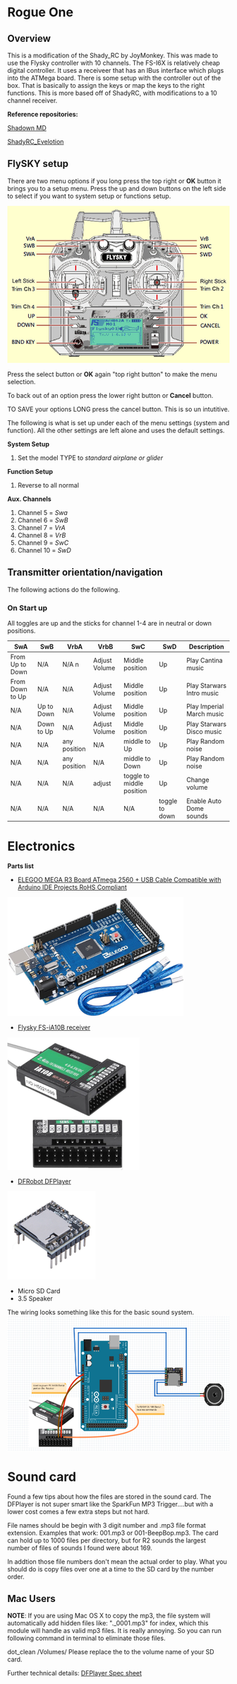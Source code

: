 # Rogue One 

## Overview 
This is a modification of the Shady_RC by JoyMonkey. This was made to use the Flysky controller with 10 channels. The FS-I6X is relatively cheap digital controller. It uses a receiveer that has an IBus interface which plugs into the ATMega board. There is some setup with the controller out of the box. That is basically to assign the keys or map the keys to the right functions. This is more based off of ShadyRC, with modifications to a 10 channel receiver. 

**Reference repositories:** 

[Shadown MD](https://www.printed-droid.com/kb/shadow-md-droid-control-system/)

[ShadyRC_Evelotion](https://github.com/joymonkey/dEvolution/blob/master/sketches/ShadyRC_Evolution/ShadyRC_Evolution.ino)

## FlySKY setup
There are two menu options if you long press the top right or **OK** button it brings you to a setup menu. Press the up and down buttons on the left side to select if you want to system setup or functions setup.

![Flysky FSi6](images/FS-i6X.png)

Press the select button or **OK** again "top right button" to make the menu selection.

To back out of an option press the lower right button or **Cancel** button. 

TO SAVE your options LONG press the cancel button. This is so un intutitive. 

The following is what is set up under each of the menu settings (system and function). All the other settings are left alone and uses the default settings.

**System Setup** 
1. Set the model TYPE to *standard airplane or glider*

**Function Setup**
1. Reverse to all normal

**Aux. Channels**
1. Channel 5 = *Swa*
2. Channel 6 = *SwB*
3. Channel 7 = *VrA*
4. Channel 8 = *VrB*
5. Channel 9 = *SwC*
6. Channel 10 = *SwD*

## Transmitter orientation/navigation

The following actions do the following. 

### On Start up
All toggles are up and the sticks for channel 1-4 are in neutral or down positions.

| SwA | SwB | VrbA | VrbB | SwC | SwD | Description |
| ----|-----|------|------|-----|-----|-------------|
| From Up to Down| N/A   | N/A n | Adjust Volume | Middle position | Up | Play Cantina music|
| From Down to Up| N/A   | N/A  | Adjust Volume | Middle position | Up | Play Starwars Intro music|
| N/A | Up to Down  | N/A | Adjust Volume | Middle position | Up | Play Imperial March music|
| N/A | Down to Up  | N/A | Adjust Volume | Middle position | Up | Play Starwars Disco music|
| N/A | N/A   | any position | N/A | middle to Up | Up | Play Random noise|
| N/A | N/A   | any position | N/A | middle to Down | Up | Play Random noise|
| N/A | N/A   | N/A | adjust | toggle to middle position | Up | Change volume|
| N/A | N/A   | N/A | N/A | N/A | toggle to down | Enable Auto Dome sounds|

# Electronics

**Parts list**
- [ELEGOO MEGA R3 Board ATmega 2560 + USB Cable Compatible with Arduino IDE Projects RoHS Compliant](https://www.amazon.com/ELEGOO-ATmega2560-ATMEGA16U2-Projects-Compliant/dp/B01H4ZLZLQ?source=ps-sl-shoppingads-lpcontext&ref_=fplfs&psc=1&smid=A2WWHQ25ENKVJ1)
<img src="images/elegoo-board.jpg" alt="ATMega 2560" width="400"/>  

- [Flysky FS-iA10B receiver](https://hobbymatehobby.com/products/flysky-fs-ia10b-10ch-receiver-for-transmitter-fs-i10-fs-i6s-th9x-for-fpv-drone-rc-helicopter-telemetry-receiver-w-ppm-sbus?currency=USD&variant=32274066309169&gclid=CjwKCAjw4JWZBhApEiwAtJUN0KOPYcFzvfXK9iQGjkgz_hnRVqH_rOxxC0v8As5NhFmXVAHhFa9pgRoCuk4QAvD_BwE)
<img src="images/flysky-ia10b-receiver.jpg" alt="Flysky-Receiver" width="300"/>  

- [DFRobot DFPlayer](https://www.digikey.com/en/products/detail/dfrobot/DFR0299/6588463?utm_adgroup=TANE%20ALARM%20PRODUCTS&utm_source=google&utm_medium=cpc&utm_campaign=Shopping_DK%2BSupplier_Tier%202%20-%20Block%202&utm_term=&utm_content=TANE%20ALARM%20PRODUCTS&gclid=CjwKCAjw4JWZBhApEiwAtJUN0EJeeAKlE_UHkRag86wsOOUmCqrXYDFXIqQU01XdTdXRZyFKTjDDXhoCWKMQAvD_BwE)
<img src="images/dfplayer.jpg" alt="DFPlayer" width="200"/>  

- Micro SD Card 
- 3.5 Speaker

The wiring looks something like this for the basic sound system. 
![Electonic Diagram](images/WiredDiagram.png)


# Sound card
Found a few tips about how the files are stored in the sound card. The DFPlayer is not super smart like the SparkFun MP3 Trigger....but with a lower cost comes a few extra steps but not hard.

File names should be begin with 3 digit number and .mp3 file format extension. Examples that work: 001.mp3 or 001-BeepBop.mp3. The card can hold up to 1000 files per directory, but for R2 sounds the largest number of files of sounds I found were about 169. 

In addtion those file numbers don't mean the actual order to play. What you should do is copy files over one at a time to the SD card by the number order. 

## Mac Users
**NOTE**: If you are using Mac OS X to copy the mp3, the file system will automatically add hidden files like: "._0001.mp3" for index, which this module will handle as valid mp3 files. It is really annoying. So you can run following command in terminal to eliminate those files.

dot_clean /Volumes/<SDVolumeName>
Please replace the to the volume name of your SD card.

Further technical details: 
[DFPlayer Spec sheet](https://wiki.dfrobot.com/DFPlayer_Mini_SKU_DFR0299)


